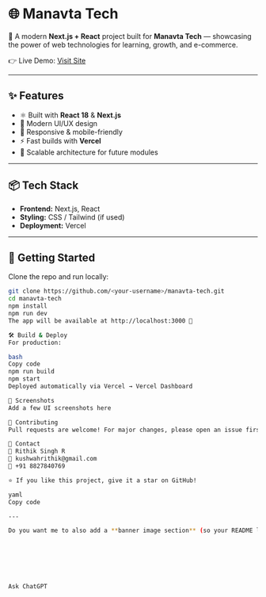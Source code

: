 # 🌐 Manavta Tech

🚀 A modern **Next.js + React** project built for **Manavta Tech** — showcasing the power of web technologies for learning, growth, and e-commerce.  

👉 Live Demo: [Visit Site](https://manavta-tech-8fppjvwg2-rithik-dotcoms-projects.vercel.app/)  

---

## ✨ Features
- ⚛️ Built with **React 18** & **Next.js**
- 🎨 Modern UI/UX design
- 📱 Responsive & mobile-friendly
- ⚡ Fast builds with **Vercel**
- 🔄 Scalable architecture for future modules

---

## 📦 Tech Stack
- **Frontend:** Next.js, React  
- **Styling:** CSS / Tailwind (if used)  
- **Deployment:** Vercel  

---

## 🚀 Getting Started

Clone the repo and run locally:

```bash
git clone https://github.com/<your-username>/manavta-tech.git
cd manavta-tech
npm install
npm run dev
The app will be available at http://localhost:3000 🎉

🛠️ Build & Deploy
For production:

bash
Copy code
npm run build
npm start
Deployed automatically via Vercel → Vercel Dashboard

📸 Screenshots
Add a few UI screenshots here

🤝 Contributing
Pull requests are welcome! For major changes, please open an issue first to discuss what you’d like to change.

📧 Contact
👤 Rithik Singh R
📩 kushwahrithik@gmail.com
📱 +91 8827840769

⭐ If you like this project, give it a star on GitHub!

yaml
Copy code

---

Do you want me to also add a **banner image section** (so your README looks professional with a header image)?







Ask ChatGPT
